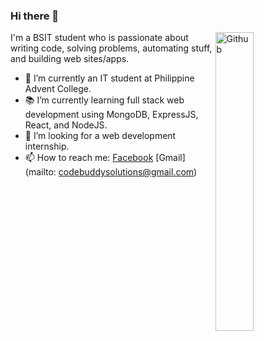 ### Hi there 👋

<img width="35%" align="right" alt="Github" src="https://user-images.githubusercontent.com/48678280/88862734-4903af80-d201-11ea-968b-9c939d88a37c.gif" />

I'm a BSIT student who is passionate about writing code, solving problems, automating stuff, and building web sites/apps.

- 🔭 I’m currently an IT student at Philippine Advent College.
- 📚 I’m currently learning  full stack web development using MongoDB, ExpressJS, React, and NodeJS.
- 👯 I’m looking for a web development internship. 
- 📫 How to reach me: [Facebook](https://www.facebook.com/bosscleo3233) [Gmail](mailto: codebuddysolutions@gmail.com)
